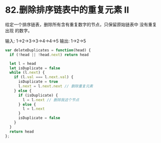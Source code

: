 # 82.删除排序链表中的重复元素 II
给定一个排序链表，删除所有含有重复数字的节点，只保留原始链表中 没有重复出现 的数字。

输入: 1->2->3->3->4->4->5
输出: 1->2->5

```js
var deleteDuplicates = function(head) {
  if (!head || !head.next) return head

  let l = head
  let isDuplicate = false
  while (l.next) {
    if (l.val === l.next.val) { 
      isDuplicate = true
      l.next = l.next.next // 删除重复元素
    } else {
      if (isDuplicate) {
        l = l.next // 删除我这个节点
      } else {
        l = l.next
      }
      isDuplicate = false
    }
  }
  return head
};
```
